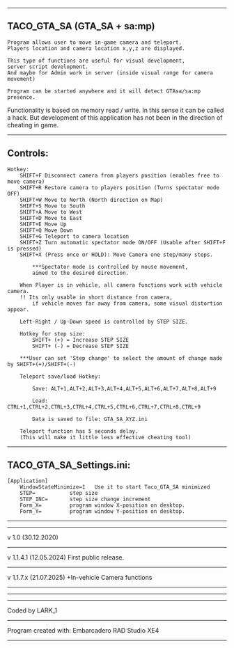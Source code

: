 ----------------------------------------------------------------------------------------
 TACO_GTA_SA  (GTA_SA + sa:mp)
----------------------------------------------------------------------------------------
	Program allows user to move in-game camera and teleport.
	Players location and camera location x,y,z are displayed.

	This type of functions are useful for visual development,
	server script development.
	And maybe for Admin work in server (inside visual range for camera movement)

	Program can be started anywhere and it will detect GTAsa/sa:mp presence.
   
   Functionality is based on memory read / write.
   In this sense it can be called a hack.
   But development of this application has not been in the direction of cheating in game.

   
----------------------------------------------------------------------------------------
 Controls:
----------------------------------------------------------------------------------------

	Hotkey:
		SHIFT+F Disconnect camera from players position (enables free to move camera)
		SHIFT+R Restore camera to players position (Turns spectator mode OFF)
		SHIFT+W Move to North (North direction on Map)	
		SHIFT+S Move to South
		SHIFT+A Move to West	
		SHIFT+D Move to East
		SHIFT+E Move Up
		SHIFT+Q Move Down
		SHIFT+G Teleport to camera location
		SHIFT+Z Turn automatic spectator mode ON/OFF (Usable after SHIFT+F is pressed)
		SHIFT+X (Press once or HOLD): Move Camera one step/many steps.
				
			***Spectator mode is controlled by mouse movement, 
			aimed to the desired direction.
   
		When Player is in vehicle, all camera functions work with vehicle camera.
  		!! Its only usable in short distance from camera, 
    		if vehicle moves far away from camera, some visual distortion appear.

		Left-Right / Up-Down speed is controlled by STEP SIZE.
			
		Hotkey for step size: 
			SHIFT+ (+) = Increase STEP SIZE
			SHIFT+ (-) = Decrease STEP SIZE

		***User can set 'Step change' to select the amount of change made by SHIFT+(+)/SHIFT+(-) 
			
		Teleport save/load Hotkey:
				
			Save: ALT+1,ALT+2,ALT+3,ALT+4,ALT+5,ALT+6,ALT+7,ALT+8,ALT+9
				
			Load: CTRL+1,CTRL+2,CTRL+3,CTRL+4,CTRL+5,CTRL+6,CTRL+7,CTRL+8,CTRL+9
				
			Data is saved to file: GTA_SA_XYZ.ini

		Teleport function has 5 seconds delay. 
		(This will make it little less effective cheating tool)

----------------------------------------------------------------------------------------
 TACO_GTA_SA_Settings.ini:
----------------------------------------------------------------------------------------

	[Application]
		WindowStateMinimize=1	Use it to start Taco_GTA_SA minimized
		STEP=			step size 
		STEP_INC=		step size change increment
		Form_X=			program window X-position on desktop.
		Form_Y=			program window Y-position on desktop.
		





----------------------------------------------------------------------------------------
----------------------------------------------------------------------------------------
 v 1.0 (30.12.2020)
 
----------------------------------------------------------------------------------------
 v 1.1.4.1 (12.05.2024)
 First public release.
 
----------------------------------------------------------------------------------------
 v 1.1.7.x (21.07.2025)
+In-vehicle Camera functions

----------------------------------------------------------------------------------------







----------------------------------------------------------------------------------------
----------------------------------------------------------------------------------------
Coded by LARK_1

----------------------------------------------------------------------------------------
Program created with: Embarcadero RAD Studio XE4

----------------------------------------------------------------------------------------





